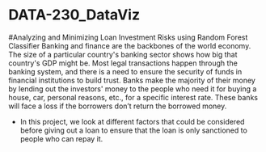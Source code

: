 # DATA-230_DataViz
#Analyzing and Minimizing Loan Investment Risks using Random Forest Classifier
Banking and finance are the backbones of the world economy. The size of a particular country's banking sector shows how big that country's GDP might be.
Most legal transactions happen through the banking system, and there is a need to ensure the security of funds in financial institutions to build trust.
Banks make the majority of their money by lending out the investors' money to the people who need it for buying a house, car, personal reasons, etc., for a specific interest rate. These banks will face a loss if the borrowers don’t return the borrowed money.

- In this project, we look at different factors that could be considered before giving out a loan to ensure that the loan is only sanctioned to people who can repay it.

